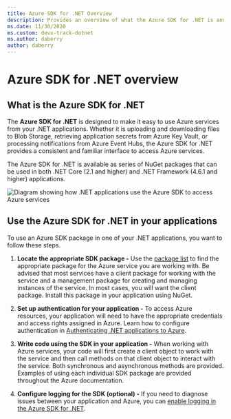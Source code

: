 ```yaml
---
title: Azure SDK for .NET Overview
description: Provides an overview of what the Azure SDK for .NET is and the basic steps to use the SDK in a .NET application
ms.date: 11/30/2020
ms.custom: devx-track-dotnet
ms.author: daberry
author: daberry
---
```


# Azure SDK for .NET overview

## What is the Azure SDK for .NET

The **Azure SDK for .NET** is designed to make it easy to use Azure services from your .NET applications.  Whether it is uploading and downloading files to Blob Storage, retrieving application secrets from Azure Key Vault, or processing notifications from Azure Event Hubs, the Azure SDK for .NET provides a consistent and familiar interface to access Azure services.  

The Azure SDK for .NET is available as series of NuGet packages that can be used in both .NET Core (2.1 and higher) and .NET Framework (4.6.1 and higher) applications.

![Diagram showing how .NET applications use the Azure SDK to access Azure services](./media/azure-sdk-for-dotnet-overview.png)

## Use the Azure SDK for .NET in your applications

To use an Azure SDK package in one of your .NET applications, you want to follow these steps.

1. **Locate the appropriate SDK package -** Use the [package list](/dotnet/azure/sdk/packages) to find the appropriate package for the Azure service you are working with.  Be advised that most services have a client package for working with the service and a management package for creating and managing instances of the service.  In most cases, you will want the client package.  Install this package in your application using NuGet.

2. **Set up authentication for your application -** To access Azure resources, your application will need to have the appropriate credentials and access rights assigned in Azure.  Learn how to configure authentication in [Authenticating .NET applications to Azure](/dotnet/azure/sdk/authentication).

3. **Write code using the SDK in your application -** When working with Azure services, your code will first create a client object to work with the service and then call methods on that client object to interact with the service.  Both synchronous and asynchronous methods are provided.  Examples of using each individual SDK package are provided throughout the Azure documentation.

4. **Configure logging for the SDK (optional) -** If you need to diagnose issues between your application and Azure, you can [enable logging in the Azure SDK for .NET](/dotnet/azure/sdk/logging).
